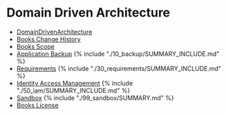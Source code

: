# Domain Driven Architecture

* [DomainDrivenArchitecture](README.md)
* [Books Change History](change_history.md)
* [Books Scope](01_scope/README.md)
* [Application Backup](10_backup/README.md)
{% include "./10_backup/SUMMARY_INCLUDE.md" %}
* [Requirements](30_requirements/README.md)
{% include "./30_requirements/SUMMARY_INCLUDE.md" %}
* [Identity Access Management](50_iam/README.md)
{% include "./50_iam/SUMMARY_INCLUDE.md" %}
* [Sandbox](99_sandbox/README.md)
{% include "./99_sandbox/SUMMARY.md" %}
* [Books License](LICENSE.md)
